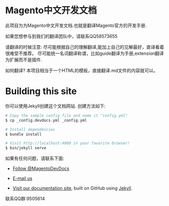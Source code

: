 # Magento中文开发文档

此项目为为Magento中文开发文档.也就是翻译Magento官方的开发手册.

如果您想参与到我们的翻译团队中，请联系QQ58573655

请翻译的时候注意:
 尽可能根据自己的理解翻译,能加上自己的见解最好，直译看着很难受不推荐。
 尽可能统一名词翻译称谓，比如guide翻译为手册,extension翻译为扩展而不是插件.
 
如何翻译?
 本项目相当于一个HTML的模板，直接翻译.md文件的内容就可以。

# Building this site

你可以使用Jekyll创建这个文档网站. 
创建方法如下:

```bash
# Copy the sample config file and name it "config.yml"
$ cp _config.devdocs.yml _config.yml

# Install dependencies
$ bundle install

# Visit http://localhost:4000 in your favorite browser!
$ bin/jekyll serve
```

如果有任何问题，请联系下面:


*	<a href="https://twitter.com/MagentoDevDocs" class="twitter-follow-button" data-show-count="false">Follow @MagentoDevDocs</a>

*	<a href="mailto:DL-Magento-Doc-Feedback@ebay.com">E-mail us</a>

*	<a href="http://devdocs.magento.com">Visit our documentation site</a>, built on GitHub using [Jekyll](http://jekyllrb.com/).

联系QQ群:9505614
